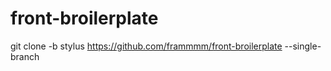 # front-broilerplate

git clone -b stylus https://github.com/frammmm/front-broilerplate --single-branch
